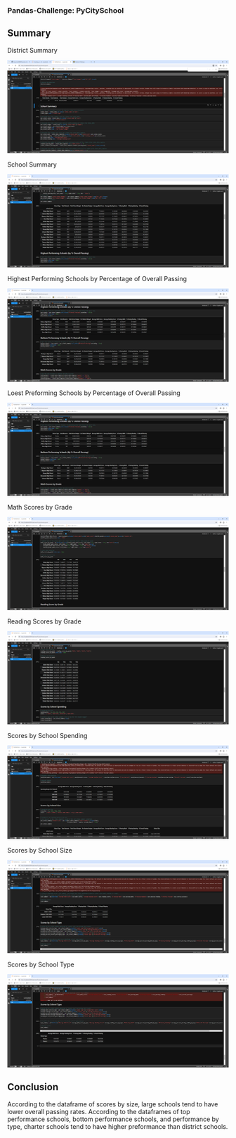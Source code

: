 ### Pandas-Challenge: PyCitySchool
## Summary
District Summary

![alt text](https://github.com/henrychan990805/pandas-challenge/blob/effc8533a2583c21792b8058953318bbf6fda75b/District%20Summary.png)

School Summary

![alt text](https://github.com/henrychan990805/pandas-challenge/blob/ed5c34d73ca2dadeb5d7ac12664d608aeebce22d/School%20Summarry.png)

Highest Performing Schools by Percentage of Overall Passing

![alt text](https://github.com/henrychan990805/pandas-challenge/blob/ed5c34d73ca2dadeb5d7ac12664d608aeebce22d/High%20Preformance%20and%20Low%20Preformance.png)

Loest Preforming Schools by Percentage of Overall Passing

![alt text](https://github.com/henrychan990805/pandas-challenge/blob/ed5c34d73ca2dadeb5d7ac12664d608aeebce22d/High%20Preformance%20and%20Low%20Preformance.png)

Math Scores by Grade

![alt text](https://github.com/henrychan990805/pandas-challenge/blob/ed5c34d73ca2dadeb5d7ac12664d608aeebce22d/Math%20Scores%20by%20Grade.png)

Reading Scores by Grade

![alt text](https://github.com/henrychan990805/pandas-challenge/blob/ed5c34d73ca2dadeb5d7ac12664d608aeebce22d/Reading%20Scores%20by%20Grade.png)

Scores by School Spending

![alt text](https://github.com/henrychan990805/pandas-challenge/blob/ed5c34d73ca2dadeb5d7ac12664d608aeebce22d/Scores%20by%20Spending.png)

Scores by School Size

![alt text](https://github.com/henrychan990805/pandas-challenge/blob/ed5c34d73ca2dadeb5d7ac12664d608aeebce22d/Scores%20by%20Size.png)

Scores by School Type

![alt text](https://github.com/henrychan990805/pandas-challenge/blob/ed5c34d73ca2dadeb5d7ac12664d608aeebce22d/Scores%20by%20Type.png)

## Conclusion
According to the dataframe of scores by size, large schools tend to have lower overall passing rates.
According to the dataframes of top performance schools, bottom performance schools, and performance by type, charter schools tend to have higher preformance than district schools.
